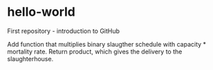 # hello-world
First repository - introduction to GitHub

Add function that multiplies binary slaugther schedule with capacity * mortality rate.
Return product, which gives the delivery to the slaughterhouse. 
